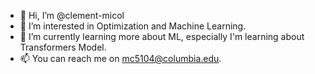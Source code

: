 - 👋 Hi, I’m @clement-micol
- 👀 I’m interested in Optimization and Machine Learning.
- 🌱 I’m currently learning more about ML, especially I'm learning about Transformers Model.
- 📫 You can reach me on mc5104@columbia.edu.

<!---
clement-micol/clement-micol is a ✨ special ✨ repository because its `README.md` (this file) appears on your GitHub profile.
You can click the Preview link to take a look at your changes.
--->

